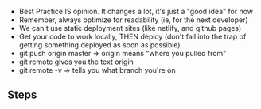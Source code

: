 - Best Practice IS opinion. It changes a lot, it's just a "good idea" for now
- Remember, always optimize for readability (ie, for the next developer)
- We can't use static deployment sites (like netlify, and github pages)
- Get your code to work locally, THEN deploy (don't fall into the trap of getting something deployed as soon as possible)
- git push origin master => origin means "where you pulled from"
- git remote gives you the text origin
- git remote -v => tells you what branch you're on

## Steps
